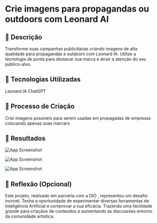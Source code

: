 # Crie imagens para propagandas ou outdoors com Leonard AI

## 📒 Descrição
Transforme suas campanhas publicitárias criando imagens de alta qualidade para propagandas e outdoors com Leonard IA. Utilize a tecnologia de ponta para destacar sua marca e atrair a atenção do seu público-alvo.

## 🤖 Tecnologias Utilizadas
Leonard IA
ChatGPT

## 🧐 Processo de Criação
Criei imagens possíveis para serem usadas em propagadas de empresas colocando apenas suas marcars

## 🚀 Resultados
![App Screenshot](https://github.com/WillianMSilva/lab-natty-or-not/blob/main/Imagens%20Leonard%20IA/Natal%20em%20familia.jpg?raw=true)

![App Screenshot](https://github.com/WillianMSilva/lab-natty-or-not/blob/main/Imagens%20Leonard%20IA/jogador3.jpg?raw=true)

![App Screenshot](https://github.com/WillianMSilva/lab-natty-or-not/blob/main/Imagens%20Leonard%20IA/viva%20a%20vida.jpg?raw=true)


## 💭 Reflexão (Opcional)
Este projeto, realizado em parceria com a DIO , representou um desafio incrível. Tenha a oportunidade de experimentar diversas ferramentas de Inteligência Artificial e comprovar a sua eficácia. Trazendo uma facilidade grande para criaçãoo de conteúdos e aumentando as discussões entorno da comunidade artistica.
